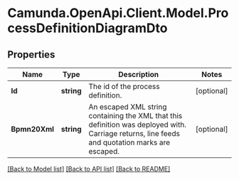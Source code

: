 # Camunda.OpenApi.Client.Model.ProcessDefinitionDiagramDto
## Properties

Name | Type | Description | Notes
------------ | ------------- | ------------- | -------------
**Id** | **string** | The id of the process definition. | [optional] 
**Bpmn20Xml** | **string** | An escaped XML string containing the XML that this definition was deployed with. Carriage returns, line feeds and quotation marks are escaped. | [optional] 

[[Back to Model list]](../README.md#documentation-for-models) [[Back to API list]](../README.md#documentation-for-api-endpoints) [[Back to README]](../README.md)

